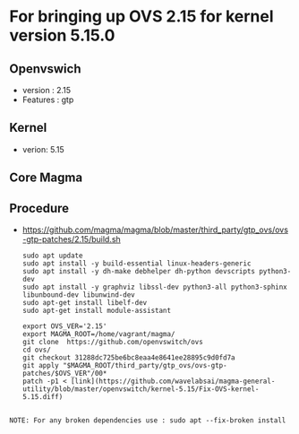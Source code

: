 # For bringing up OVS 2.15 for kernel version 5.15.0

## Openvswich
* version : 2.15
* Features : gtp
  
## Kernel 
* verion: 5.15

## Core Magma

## Procedure
* https://github.com/magma/magma/blob/master/third_party/gtp_ovs/ovs-gtp-patches/2.15/build.sh
  ```
  sudo apt update
  sudo apt install -y build-essential linux-headers-generic
  sudo apt install -y dh-make debhelper dh-python devscripts python3-dev
  sudo apt install -y graphviz libssl-dev python3-all python3-sphinx libunbound-dev libunwind-dev
  sudo apt-get install libelf-dev
  sudo apt-get install module-assistant

  export OVS_VER='2.15'
  export MAGMA_ROOT=/home/vagrant/magma/
  git clone  https://github.com/openvswitch/ovs
  cd ovs/
  git checkout 31288dc725be6bc8eaa4e8641ee28895c9d0fd7a
  git apply "$MAGMA_ROOT/third_party/gtp_ovs/ovs-gtp-patches/$OVS_VER"/00*
  patch -p1 < [link](https://github.com/wavelabsai/magma-general-utility/blob/master/openvswitch/kernel-5.15/Fix-OVS-kernel-5.15.diff)
 ```

 NOTE: For any broken dependencies use : sudo apt --fix-broken install
  
